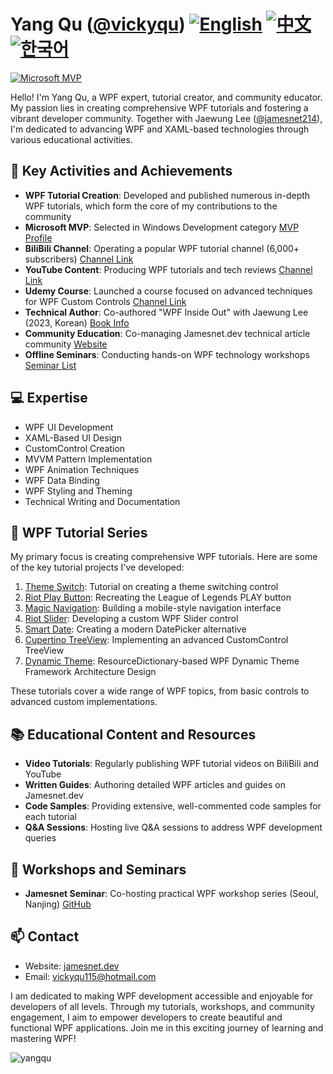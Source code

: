 # Yang Qu ([@vickyqu](https://github.com/vickyqu)) [![English](https://img.shields.io/badge/README.md-English-blue.svg)](README.md) [![中文](https://img.shields.io/badge/README.md-中文-red.svg)](README.zh-CN.md) [![한국어](https://img.shields.io/badge/README.md-한국어-green.svg)](README.ko.md)

[![Microsoft MVP](https://img.shields.io/badge/Microsoft%20MVP-Windows%20Development-blue)](https://mvp.microsoft.com/en-US/MVP/profile/ca186d6d-b3c7-428b-aab1-9479a4145041)

Hello! I'm Yang Qu, a WPF expert, tutorial creator, and community educator. My passion lies in creating comprehensive WPF tutorials and fostering a vibrant developer community. Together with Jaewung Lee ([@jamesnet214](https://github.com/jamesnet214)), I'm dedicated to advancing WPF and XAML-based technologies through various educational activities.

## 🚀 Key Activities and Achievements
- **WPF Tutorial Creation**: Developed and published numerous in-depth WPF tutorials, which form the core of my contributions to the community
- **Microsoft MVP**: Selected in Windows Development category [MVP Profile](https://mvp.microsoft.com/en-US/MVP/profile/ca186d6d-b3c7-428b-aab1-9479a4145041)
- **BiliBili Channel**: Operating a popular WPF tutorial channel (6,000+ subscribers) [Channel Link](https://bit.ly/3SkYutn)
- **YouTube Content**: Producing WPF tutorials and tech reviews [Channel Link](https://bit.ly/3WBe6eR)
- **Udemy Course**: Launched a course focused on advanced techniques for WPF Custom Controls [Channel Link](
https://www.udemy.com/course/advanced-wpf-customcontrol-design-techniques/?referralCode=88A6FFEA9F78935ABC76)
- **Technical Author**: Co-authored "WPF Inside Out" with Jaewung Lee (2023, Korean) [Book Info](https://bit.ly/4cWqjjQ)
- **Community Education**: Co-managing Jamesnet.dev technical article community [Website](https://jamesnet.dev)
- **Offline Seminars**: Conducting hands-on WPF technology workshops [Seminar List](https://bit.ly/4bWk3az)

## 💻 Expertise

- WPF UI Development
- XAML-Based UI Design
- CustomControl Creation
- MVVM Pattern Implementation
- WPF Animation Techniques
- WPF Data Binding
- WPF Styling and Theming
- Technical Writing and Documentation

## 🌟 WPF Tutorial Series

My primary focus is creating comprehensive WPF tutorials. Here are some of the key tutorial projects I've developed:

1. [Theme Switch](https://github.com/jamesnetgroup/themeswitch): Tutorial on creating a theme switching control
2. [Riot Play Button](https://github.com/jamesnetgroup/riotplaybutton): Recreating the League of Legends PLAY button
3. [Magic Navigation](https://github.com/jamesnetgroup/navigationbar): Building a mobile-style navigation interface
4. [Riot Slider](https://github.com/jamesnetgroup/riotslider): Developing a custom WPF Slider control
5. [Smart Date](https://github.com/jamesnetgroup/smartdate): Creating a modern DatePicker alternative
6. [Cupertino TreeView](https://github.com/jamesnetgroup/cupertino-treeview): Implementing an advanced CustomControl TreeView
7. [Dynamic Theme](https://github.com/JamesnetGroup/dynamic-theme): ResourceDictionary-based WPF Dynamic Theme Framework Architecture Design

These tutorials cover a wide range of WPF topics, from basic controls to advanced custom implementations.

## 📚 Educational Content and Resources

- **Video Tutorials**: Regularly publishing WPF tutorial videos on BiliBili and YouTube
- **Written Guides**: Authoring detailed WPF articles and guides on Jamesnet.dev
- **Code Samples**: Providing extensive, well-commented code samples for each tutorial
- **Q&A Sessions**: Hosting live Q&A sessions to address WPF development queries

## 🎤 Workshops and Seminars

- **Jamesnet Seminar**: Co-hosting practical WPF workshop series (Seoul, Nanjing) [GitHub](https://github.com/jamesnet214/wpf)

## 📫 Contact

- Website: [jamesnet.dev](https://jamesnet.dev)
- Email: vickyqu115@hotmail.com

I am dedicated to making WPF development accessible and enjoyable for developers of all levels. Through my tutorials, workshops, and community engagement, I aim to empower developers to create beautiful and functional WPF applications. Join me in this exciting journey of learning and mastering WPF!

<img src="https://komarev.com/ghpvc/?username=vickyqu" alt="yangqu"/>
